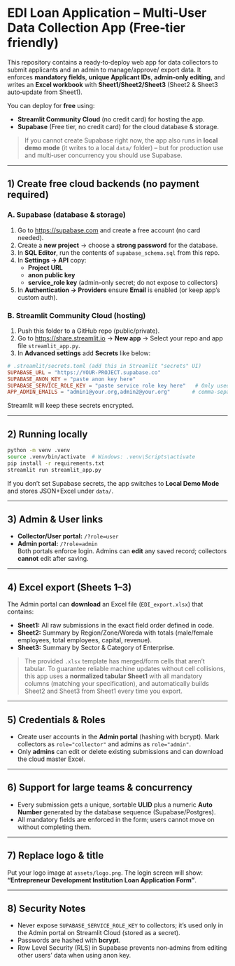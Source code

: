# EDI Loan Application – Multi‑User Data Collection App (Free‑tier friendly)

This repository contains a ready‑to‑deploy web app for data collectors to submit applicants and an admin to manage/approve/ export data. It enforces **mandatory fields**, **unique Applicant IDs**, **admin‑only editing**, and writes an **Excel workbook** with **Sheet1/Sheet2/Sheet3** (Sheet2 & Sheet3 auto‑update from Sheet1).

You can deploy for **free** using:
- **Streamlit Community Cloud** (no credit card) for hosting the app.
- **Supabase** (Free tier, no credit card) for the cloud database & storage.

> If you cannot create Supabase right now, the app also runs in **local demo mode** (it writes to a local `data/` folder) – but for production use and multi‑user concurrency you should use Supabase.

---

## 1) Create free cloud backends (no payment required)

### A. Supabase (database & storage)
1. Go to https://supabase.com and create a free account (no card needed).
2. Create a **new project** → choose a **strong password** for the database.
3. In **SQL Editor**, run the contents of `supabase_schema.sql` from this repo.
4. In **Settings → API** copy:
   - **Project URL**
   - **anon public key**
   - **service_role key** (admin-only secret; do not expose to collectors)
5. In **Authentication → Providers** ensure **Email** is enabled (or keep app’s custom auth).

### B. Streamlit Community Cloud (hosting)
1. Push this folder to a GitHub repo (public/private).
2. Go to https://share.streamlit.io → **New app** → Select your repo and app file `streamlit_app.py`.
3. In **Advanced settings** add **Secrets** like below:

```toml
# .streamlit/secrets.toml (add this in Streamlit "secrets" UI)
SUPABASE_URL = "https://YOUR-PROJECT.supabase.co"
SUPABASE_ANON_KEY = "paste anon key here"
SUPABASE_SERVICE_ROLE_KEY = "paste service role key here"   # Only used on Admin page
APP_ADMIN_EMAILS = "admin1@your.org,admin2@your.org"       # comma-separated
```

Streamlit will keep these secrets encrypted.

---

## 2) Running locally
```bash
python -m venv .venv
source .venv/bin/activate  # Windows: .venv\Scripts\activate
pip install -r requirements.txt
streamlit run streamlit_app.py
```
If you don’t set Supabase secrets, the app switches to **Local Demo Mode** and stores JSON+Excel under `data/`.

---

## 3) Admin & User links
- **Collector/User portal:** `/?role=user`
- **Admin portal:** `/?role=admin`  
Both portals enforce login. Admins can **edit** any saved record; collectors **cannot** edit after saving.

---

## 4) Excel export (Sheets 1–3)
The Admin portal can **download** an Excel file (`EDI_export.xlsx`) that contains:
- **Sheet1:** All raw submissions in the exact field order defined in code.
- **Sheet2:** Summary by Region/Zone/Woreda with totals (male/female employees, total employees, capital, revenue).
- **Sheet3:** Summary by Sector & Category of Enterprise.

> The provided `.xlsx` template has merged/form cells that aren’t tabular. To guarantee reliable machine updates without cell collisions, this app uses a **normalized tabular Sheet1** with all mandatory columns (matching your specification), and automatically builds Sheet2 and Sheet3 from Sheet1 every time you export.

---

## 5) Credentials & Roles
- Create user accounts in the **Admin portal** (hashing with bcrypt). Mark collectors as `role="collector"` and admins as `role="admin"`.
- Only **admins** can edit or delete existing submissions and can download the cloud master Excel.

---

## 6) Support for large teams & concurrency
- Every submission gets a unique, sortable **ULID** plus a numeric **Auto Number** generated by the database sequence (Supabase/Postgres).
- All mandatory fields are enforced in the form; users cannot move on without completing them.

---

## 7) Replace logo & title
Put your logo image at `assets/logo.png`. The login screen will show:
**“Entrepreneur Development Institution Loan Application Form”**.

---

## 8) Security Notes
- Never expose `SUPABASE_SERVICE_ROLE_KEY` to collectors; it’s used only in the Admin portal on Streamlit Cloud (stored as a secret).
- Passwords are hashed with **bcrypt**.
- Row Level Security (RLS) in Supabase prevents non‑admins from editing other users’ data when using anon key.

